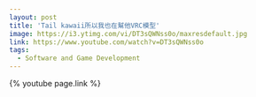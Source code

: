 ```yaml
---
layout: post
title: 'Tail kawaii所以我也在幫他VRC模型'
image: https://i3.ytimg.com/vi/DT3sQWNss0o/maxresdefault.jpg
link: https://www.youtube.com/watch?v=DT3sQWNss0o
tags:
  - Software and Game Development
---
```


{% youtube page.link %}

